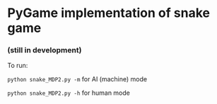 # PyGame implementation of snake game
### (still in development)

To run:


`python snake_MDP2.py -m` for AI (machine) mode

`python snake_MDP2.py -h` for human mode
